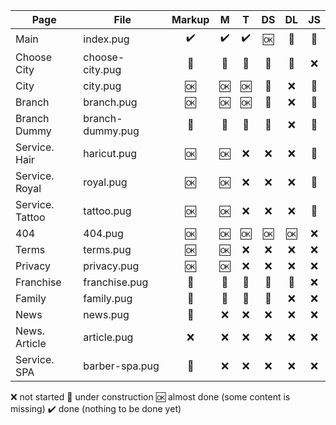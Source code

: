 

| Page            | File             | Markup |  M  |  T  |  DS  |  DL  |  JS  |
|-----------------|------------------|:------:|:---:|:---:|:----:|:----:|:----:|
| Main            | index.pug        |   ✔️  |  ✔️ | ✔️ |  🆗  |  🚧 |  🚧  |
| Choose City     | choose-city.pug  |   🚧  |  🚧 | 🚧 |  🚧  |  🚧 |  ❌  |
| City            | city.pug         |   🆗  |  🆗 | 🆗 |  🚧  |  ❌ |  🚧  |
| Branch          | branch.pug       |   🆗  |  🆗 | 🆗 |  🚧  |  ❌ |  🚧  |
| Branch Dummy    | branch-dummy.pug |   🚧  |  🚧 | 🚧 |  🚧  |  ❌ |  🚧  |
| Service. Hair   | haricut.pug      |   🆗  |  🆗 | ❌ |  ❌  |  ❌ |  🚧  |
| Service. Royal  | royal.pug        |   🆗  |  🆗 | ❌ |  ❌  |  ❌ |  🚧  |
| Service. Tattoo | tattoo.pug       |   🆗  |  🆗 | ❌ |  ❌  |  ❌ |  🚧  |
| 404             | 404.pug          |   🆗  |  🆗 | 🆗 |  🆗  |  🆗 |  ❌  |
| Terms           | terms.pug        |   🆗  |  🆗 | ❌ |  ❌  |  ❌ |  ❌  |
| Privacy         | privacy.pug      |   🆗  |  🆗 | ❌ |  ❌  |  ❌ |  ❌  |
| Franchise       | franchise.pug    |   🚧  |  🚧 | 🚧 |  🚧  |  🚧 |  ❌  |
| Family          | family.pug       |   🚧  |  🚧 | 🚧 |  🚧  |  ❌ |  ❌  |
| News            | news.pug         |   🚧  |  ❌ | ❌ |  ❌  |  ❌ |  ❌  |
| News. Article   | article.pug      |   ❌  |  ❌ | ❌ |  ❌  |  ❌ |  ❌  |
| Service. SPA    | barber-spa.pug   |   🚧  |  ❌ | ❌ |  ❌  |  ❌ |  ❌  |

❌ not started
🚧 under construction
🆗 almost done (some content is missing)
✔️ done (nothing to be done yet)

